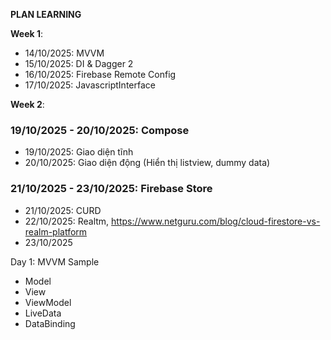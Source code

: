 **PLAN LEARNING**

**Week 1**:
- 14/10/2025: MVVM
- 15/10/2025: DI & Dagger 2
- 16/10/2025: Firebase Remote Config
- 17/10/2025: JavascriptInterface

**Week 2**:
### 19/10/2025 - 20/10/2025: Compose
- 19/10/2025: Giao diện tĩnh
- 20/10/2025: Giao diện động (Hiển thị listview, dummy data)
### 21/10/2025 - 23/10/2025: Firebase Store
- 21/10/2025: CURD
- 22/10/2025: Realtm, https://www.netguru.com/blog/cloud-firestore-vs-realm-platform
- 23/10/2025

Day 1:
MVVM Sample
+ Model
+ View
+ ViewModel
+ LiveData
+ DataBinding
  
